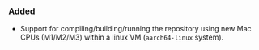 

### Added

- Support for compiling/building/running the repository using new Mac CPUs (M1/M2/M3) within a linux VM (`aarch64-linux` system).



